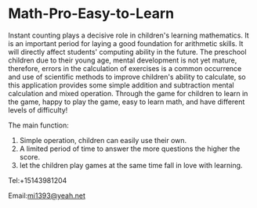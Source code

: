 # Math-Pro-Easy-to-Learn

Instant counting plays a decisive role in children's learning mathematics. It is an important period for laying a good foundation for arithmetic skills. It will directly affect students' computing ability in the future. The preschool children due to their young age, mental development is not yet mature, therefore, errors in the calculation of exercises is a common occurrence and use of scientific methods to improve children's ability to calculate, so this application provides some simple addition and subtraction mental calculation and mixed operation. Through the game for children to learn in the game, happy to play the game, easy to learn math, and have different levels of difficulty!

The main function:
1. Simple operation, children can easily use their own.
2. A limited period of time to answer the more questions the higher the score.
3. let the children play games at the same time fall in love with learning.

Tel:+15143981204

Email:mi1393@yeah.net
